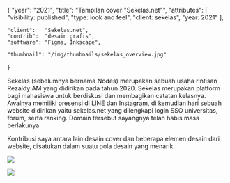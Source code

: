 {
	"year": "2021",
	"title": "Tampilan cover \"Sekelas.net\"",
	"attributes": [
		"visibility: published",
		"type: look and feel",
		"client: sekelas",
		"year: 2021"
	],
	
	"client":   "Sekelas.net",
	"contrib":  "desain grafis",
	"software": "Figma, Inkscape",
	
	"thumbnail": "/img/thumbnails/sekelas_overview.jpg"
}

Sekelas (sebelumnya bernama Nodes) merupakan sebuah usaha rintisan Rezaldy AM yang didirikan pada tahun 2020. Sekelas merupakan platform bagi mahasiswa untuk berdiskusi dan membagikan catatan kelasnya. Awalnya memiliki presensi di LINE dan Instagram, di kemudian hari sebuah website didirikan yaitu sekelas.net yang dilengkapi login SSO universitas, forum, serta ranking. Domain tersebut sayangnya telah habis masa berlakunya.

Kontribusi saya antara lain desain cover dan beberapa elemen desain dari website, disatukan dalam suatu pola desain yang menarik.

![](/img/thumbnails/sekelas_overview.jpg)

![](/img/portfolio/sekelas_notes.jpg)

